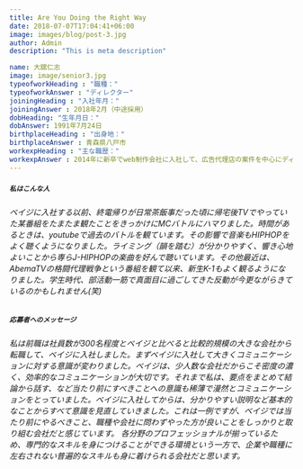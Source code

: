 ```yaml
---
title: Are You Doing the Right Way
date: 2018-07-07T17:04:41+06:00
image: images/blog/post-3.jpg
author: Admin
description: "This is meta description"

name: 大舘仁志
image: image/senior3.jpg
typeofworkHeading : "職種："
typeofworkAnswer : "ディレクター"
joiningHeading : "入社年月："
joiningAnswer : 2018年2月（中途採用）
dobHeading: "生年月日："
dobAnswer: 1991年7月24日
birthplaceHeading : "出身地："
birthplaceAnswer : 青森県八戸市
workexpHeading : "主な職歴："
workexpAnswer : 2014年に新卒でweb制作会社に入社して、広告代理店の案件を中心にディレクション業務に携わってきました。
---
```


##### **`私はこんな人`**

###### ベイジに入社する以前、終電帰りが日常茶飯事だった頃に帰宅後TVでやっていた某番組をたまたま観たことをきっかけにMCバトルにハマりました。時間があるときは、youtubeで過去のバトルを観ています。その影響で音楽もHIPHOPをよく聴くようになりました。ライミング（韻を踏む）が分かりやすく、響き心地よいことから専らJ-HIPHOPの楽曲を好んで聴いています。その他最近は、AbemaTVの格闘代理戦争という番組を観て以来、新生K-1もよく観るようになりました。学生時代、部活動一筋で真面目に過ごしてきた反動が今更ながらきているのかもしれません(笑)

##### **`応募者へのメッセージ`**

###### 私は前職は社員数が300名程度とベイジと比べると比較的規模の大きな会社から転職して、ベイジに入社しました。まずベイジに入社して大きくコミュニケーションに対する意識が変わりました。ベイジは、少人数な会社だからこそ密度の濃く、効率的なコミュニケーションが大切です。それまで私は、要点をまとめて結論から話す、など当たり前にすべきことへの意識も稀薄で漫然とコミュニケーションをとっていました。ベイジに入社してからは、分かりやすい説明など基本的なことからすべて意識を見直していきました。これは一例ですが、ベイジでは当たり前にやるべきこと、職種や会社に問わずやった方が良いことをしっかりと取り組む会社だと感じています。 各分野のプロフェッショナルが揃っているため、専門的なスキルを身につけることができる環境という一方で、企業や職種に左右されない普遍的なスキルも身に着けられる会社だと思います。
&nbsp;
&nbsp;
